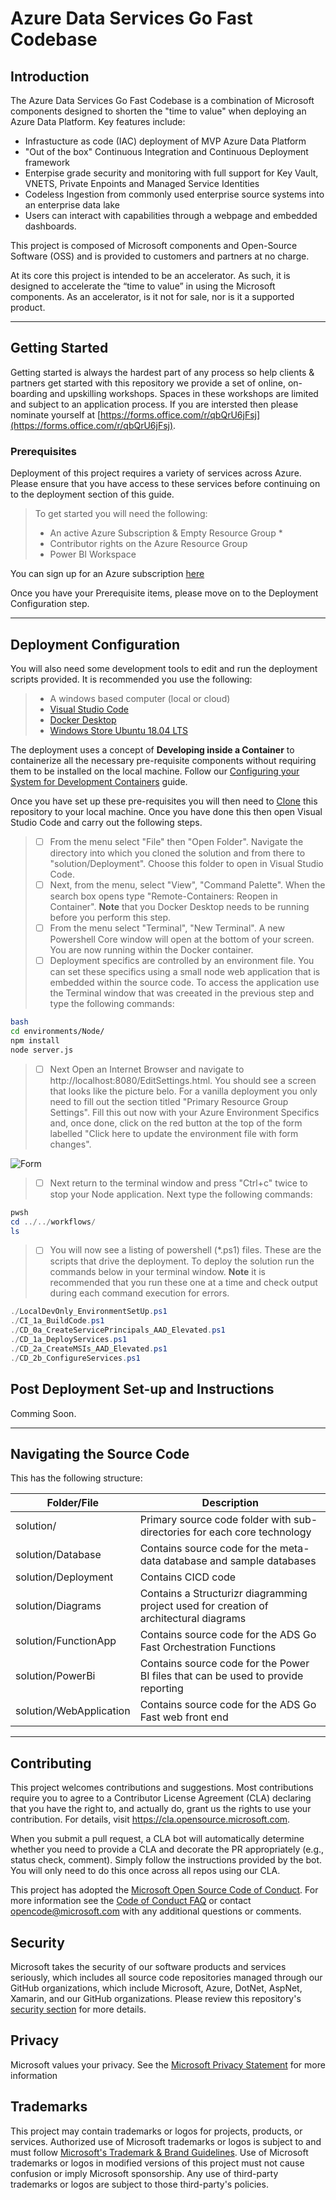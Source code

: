 # Azure Data Services Go Fast Codebase

## Introduction

The Azure Data Services Go Fast Codebase is a combination of Microsoft components designed to shorten the "time to value" when deploying an Azure Data Platform. Key features include:

- Infrastucture as code (IAC) deployment of MVP Azure Data Platform 
- "Out of the box" Continuous Integration and Continuous Deployment framework  
- Enterpise grade security and monitoring with full support for Key Vault, VNETS, Private Enpoints and Managed Service Identities
- Codeless Ingestion from commonly used enterprise source systems into an enterprise data lake
- Users can interact with capabilities through a webpage and embedded dashboards.

This project is composed of Microsoft components and Open-Source Software (OSS) and is provided to customers and partners at no charge. 

At its core this project is intended to be an accelerator. As such, it is designed to accelerate the “time to value” in using the Microsoft components. As an accelerator, is it not for sale, nor is it a supported product.  

---

## Getting Started

Getting started is always the hardest part of any process so help clients & partners get started with this repository we provide a set of online, on-boarding and upskilling workshops. Spaces in these workshops are limited and subject to an application process. If you are intersted then please 
nominate yourself at [https://forms.office.com/r/qbQrU6jFsj](https://forms.office.com/r/qbQrU6jFsj).
  

### Prerequisites

Deployment of this project requires a variety of services across Azure. Please ensure that you have access to these services before continuing on to the deployment section of this guide.

>To get started you will need the following:
>
>- An active Azure Subscription & Empty Resource Group *
>- Contributor rights on the Azure Resource Group
>- Power BI Workspace

You can sign up for an Azure subscription [here](https://azure.microsoft.com/en-us/free/) 

Once you have your Prerequisite items, please move on to the Deployment Configuration step.

---

## Deployment Configuration

You will also need some development tools to edit and run the deployment scripts provided. It is recommended you use the following:
>
>- A windows based computer (local or cloud)
>- [Visual Studio Code](https://visualstudio.microsoft.com/downloads/)
>- [Docker Desktop](https://www.docker.com/products/docker-desktop)
>- [Windows Store Ubuntu 18.04 LTS](https://www.microsoft.com/store/productId/9N9TNGVNDL3Q)

The deployment uses a concept of **Developing inside a Container** to containerize all the necessary pre-requisite components without requiring them to be installed on the local machine. Follow our [Configuring your System for Development Containers](https://code.visualstudio.com/docs/remote/containers) guide.

Once you have set up these pre-requisites you will then need to [Clone](https://docs.github.com/en/enterprise-server@3.1/repositories/creating-and-managing-repositories/cloning-a-repository) this repository to your local machine. Once you have done this then open Visual Studio Code and carry out the following steps.

>- [ ] From the menu select "File" then "Open Folder". Navigate the directory into which you cloned the solution and from there to "solution/Deployment". Choose this folder to open in Visual Studio Code. 
>- [ ] Next, from the menu, select "View", "Command Palette". When the search box opens type "Remote-Containers: Reopen in Container". **Note** that you Docker Desktop needs to be running before you perform this step. 
>- [ ] From the menu select "Terminal", "New Terminal". A new Powershell Core window will open at the bottom of your screen. You are now running within the Docker container.
>- [ ] Deployment specifics are controlled by an environment file. You can set these specifics using a small node web application that is embedded within the source code. To access the application use the Terminal window that was creeated in the previous step and type the following commands: 
```bash
bash
cd environments/Node/
npm install 
node server.js 
```
>- [ ] Next Open an Internet Browser and navigate to http://localhost:8080/EditSettings.html. You  should see a screen that looks like the picture belo. For a vanilla deployment you only need to fill out the section titled "Primary Resource Group Settings". Fill this out now with your Azure Environment Specifics and, once done, click on the red button at the top of the form labelled "Click here to update the environment file with form changes". 

![Form](./documentation/images/DeploymentForm.png)

>- [ ] Next return to the terminal window and press "Ctrl+c" twice to stop your Node application. Next type the following commands:
```powershell
pwsh
cd ../../workflows/
ls
```
>- [ ] You will now see a listing of powershell (*.ps1) files. These are the scripts that drive the deployment. To deploy the solution run the commands below in your terminal window. **Note** it is recommended that you run these one at a time and check output during each command execution for errors. 
```powershell
./LocalDevOnly_EnvironmentSetUp.ps1
./CI_1a_BuildCode.ps1
./CD_0a_CreateServicePrincipals_AAD_Elevated.ps1
./CD_1a_DeployServices.ps1     
./CD_2a_CreateMSIs_AAD_Elevated.ps1
./CD_2b_ConfigureServices.ps1
```

## Post Deployment Set-up and Instructions

Comming Soon.

---

## Navigating the Source Code

This  has the following structure:

Folder/File | Description
--- | ---
solution/ | Primary source code folder with sub-directories for each core technology
solution/Database | Contains source code for the meta-data database and sample databases
solution/Deployment | Contains CICD code 
solution/Diagrams | Contains a Structurizr diagramming project used for creation of architectural diagrams
solution/FunctionApp | Contains source code for the ADS Go Fast Orchestration Functions
solution/PowerBi | Contains source code for the Power BI files that can be used to provide reporting
solution/WebApplication | Contains source code for the ADS Go Fast web front end
---

## Contributing 

This project welcomes contributions and suggestions.  Most contributions require you to agree to a
Contributor License Agreement (CLA) declaring that you have the right to, and actually do, grant us
the rights to use your contribution. For details, visit https://cla.opensource.microsoft.com.

When you submit a pull request, a CLA bot will automatically determine whether you need to provide
a CLA and decorate the PR appropriately (e.g., status check, comment). Simply follow the instructions
provided by the bot. You will only need to do this once across all repos using our CLA.

This project has adopted the [Microsoft Open Source Code of Conduct](https://opensource.microsoft.com/codeofconduct/).
For more information see the [Code of Conduct FAQ](https://opensource.microsoft.com/codeofconduct/faq/) or
contact [opencode@microsoft.com](mailto:opencode@microsoft.com) with any additional questions or comments.

## Security
Microsoft takes the security of our software products and services seriously, which includes all source code repositories managed through our GitHub organizations, which include Microsoft, Azure, DotNet, AspNet, Xamarin, and our GitHub organizations. Please review this repository's [security section](../../security) for more details.

## Privacy
Microsoft values your privacy. See the [Microsoft Privacy Statement](https://privacy.microsoft.com/en-GB/data-privacy-notice) for more information

## Trademarks

This project may contain trademarks or logos for projects, products, or services. Authorized use of Microsoft 
trademarks or logos is subject to and must follow 
[Microsoft's Trademark & Brand Guidelines](https://www.microsoft.com/en-us/legal/intellectualproperty/trademarks/usage/general).
Use of Microsoft trademarks or logos in modified versions of this project must not cause confusion or imply Microsoft sponsorship.
Any use of third-party trademarks or logos are subject to those third-party's policies.
